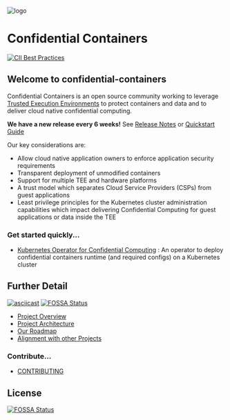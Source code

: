 ![logo](./images/coco_logo.png)

# Confidential Containers

[![CII Best Practices](https://bestpractices.coreinfrastructure.org/projects/5719/badge)](https://bestpractices.coreinfrastructure.org/projects/5719)

## Welcome to confidential-containers

Confidential Containers is an open source community working to leverage 
[Trusted Execution Environments](https://en.wikipedia.org/wiki/Trusted_execution_environment) 
to protect containers and data and to deliver cloud native 
confidential computing.

**We have a new release every 6 weeks!**
See [Release Notes](./releases/) or [Quickstart Guide](./quickstart.md)

Our key considerations are:
- Allow cloud native application owners to enforce application security requirements
- Transparent deployment of unmodified containers
- Support for multiple TEE and hardware platforms
- A trust model which separates Cloud Service Providers (CSPs) from guest applications
- Least privilege principles for the Kubernetes cluster administration capabilities which impact 
delivering Confidential Computing for guest applications or data inside the TEE

### Get started quickly... 
- [Kubernetes Operator for Confidential
  Computing](https://github.com/confidential-containers/confidential-containers-operator) : An
  operator to deploy confidential containers runtime (and required configs) on a Kubernetes cluster


## Further Detail
[![asciicast](https://asciinema.org/a/eGHhZdQY3uYnDalFAfuB7VYqF.svg)](https://asciinema.org/a/eGHhZdQY3uYnDalFAfuB7VYqF)
[![FOSSA Status](https://app.fossa.com/api/projects/git%2Bgithub.com%2Fconfidential-containers%2Fcommunity.svg?type=shield)](https://app.fossa.com/projects/git%2Bgithub.com%2Fconfidential-containers%2Fcommunity?ref=badge_shield)

- [Project Overview](./overview.md)
- [Project Architecture](./architecture.md)
- [Our Roadmap](./roadmap.md)
- [Alignment with other Projects](alignment.md)


### Contribute...
- [CONTRIBUTING](CONTRIBUTING.md)


## License
[![FOSSA Status](https://app.fossa.com/api/projects/git%2Bgithub.com%2Fconfidential-containers%2Fcommunity.svg?type=large)](https://app.fossa.com/projects/git%2Bgithub.com%2Fconfidential-containers%2Fcommunity?ref=badge_large)

